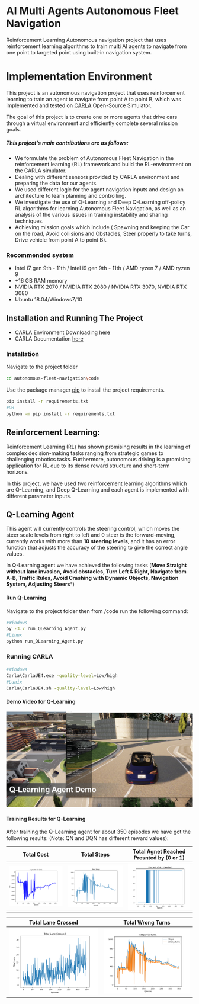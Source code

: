 # AI Multi Agents Autonomous Fleet Navigation
Reinforcement Learning Autonomous navigation project that uses reinforcement learning algorithms to train multi AI agents to navigate from one point to targeted point using built-in navigation system. 

# Implementation Environment

This project is an autonomous navigation project that uses reinforcement learning to train an agent to navigate from point A to point B, which was 
implemented and tested on [CARLA](https://carla.org/) Open-Source Simulator. 

The goal of this project is to create one or more agents that drive cars through a virtual environment and efficiently complete several mission goals.

##### This project's main contributions are as follows:
* We formulate the problem of Autonomous Fleet Navigation in the reinforcement learning (RL) framework and build the RL-environment on the CARLA simulator.
* Dealing with different sensors provided by CARLA environment and preparing the data for our agents.
* We used different logic for the agent navigation inputs and design an architecture to learn planning and controlling.
* We investigate the use of Q-Learning and Deep Q-Learning off-policy RL algorithms for learning Autonomous Fleet Navigation, as well as an analysis of the various issues in training instability and sharing techniques.
* Achieving mission goals which include ( Spawning and keeping the Car on the road, Avoid collisions and Obstacles, Steer properly to take turns, Drive vehicle from point A to point B).


### Recommended system

* Intel i7 gen 9th - 11th / Intel i9 gen 9th - 11th / AMD ryzen 7 / AMD ryzen 9
* +16 GB RAM memory 
* NVIDIA RTX 2070 / NVIDIA RTX 2080 / NVIDIA RTX 3070, NVIDIA RTX 3080
* Ubuntu 18.04/Windows7/10 

## Installation and Running The Project

* CARLA Environment Downloading [here](https://github.com/carla-simulator/carla/blob/master/Docs/download.md)
* CARLA Documentation [here](https://carla.readthedocs.io/en/0.9.11/)

### Installation

Navigate to the project folder 

```bash
cd autonomous-fleet-navigation\code
```

Use the package manager [pip](https://pip.pypa.io/en/stable/) to install the project requirements.

```bash
pip install -r requirements.txt
#OR 
python -m pip install -r requirements.txt
```

## Reinforcement Learning:
Reinforcement Learning (RL) has shown promising results in the learning of complex decision-making tasks ranging from strategic games to challenging robotics tasks. Furthermore, autonomous driving is a promising application for RL due to its dense reward structure and short-term horizons.

In this project, we have used two reinforcement learning algorithms which are Q-Learning, and Deep Q-Learning and each agent is implemented with different parameter inputs. 

## Q-Learning Agent
This agent will currently controls the steering control, which moves the steer scale levels from right to left and 0 steer is the forward-moving, currently works with more than **10 steering levels**, and it has an error function that adjusts the accuracy of the steering to give the correct angle values.

In Q-Learning agent we have achieved the following tasks (**Move Straight without lane  invasion, Avoid obstacles, Turn Left & Right, Navigate from A-B, Traffic Rules, Avoid Crashing with Dynamic Objects, Navigation System, Adjusting Steers***)

#### Run Q-Learning
Navigate to the project folder then from /code run the following command: 

```bash
#Windows
py -3.7 run_QLearning_Agent.py
#Linux
python run_QLearning_Agent.py
```


### Running CARLA

```bash
#Windows
Carla\CarlaUE4.exe -quality-level=Low/high
#Lunix
Carla\CarlaUE4.sh -quality-level=Low/high
```


#### Demo Video for Q-Learning
[![Watch the video](/media/images/qn/Q-learning.png)](/media/videos/QLearning%20A-B%20Final%20Presnts.mp4)

#### Training Results for Q-Learning
After training the Q-Learning agent for about 350 episodes we have got the following results: (Note: QN and DQN has different reward values): 

| Total Cost | Total Steps | Total Agnet Reached Presnted by (0 or 1) |
|:---:|:---:|:---:|
| ![total_cost](/media/images/qn/total_cost.png?raw=true "total_cost")  | ![total_steps](/media/images/qn/total_steps.png?raw=true "Total Stpes") | ![total_reached_distination](/media/images/qn/total_reached_distination.png?raw=true "total_reached_distination") |

| Total Lane Crossed | Total Wrong Turns |
|:---:|:---:|
|   ![total_lane_crossed](/media/images/qn/total_lane_crossed.png?raw=true "total_lane_crossed")  |   ![total_turns](/media/images/qn/total_turns.png?raw=true "total_turns")   |


